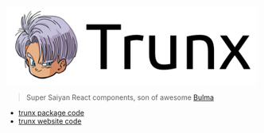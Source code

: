<img src="./webapps/trunx-docs/public/assets/trunx-logotype-black.png" width="510"/>

> Super Saiyan React components, son of awesome [Bulma]

- [trunx package code](./packages/trunx)
- [trunx website code](./webapps/trunx-docs)

[bulma]: https://bulma.io "Bulma CSS framework"
